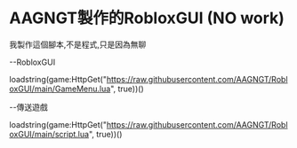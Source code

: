 # AAGNGT製作的RobloxGUI (NO work)
我製作這個腳本,不是程式,只是因為無聊

--RobloxGUI

loadstring(game:HttpGet("https://raw.githubusercontent.com/AAGNGT/RobloxGUI/main/GameMenu.lua", true))()

--傳送遊戲

loadstring(game:HttpGet("https://raw.githubusercontent.com/AAGNGT/RobloxGUI/main/script.lua", true))()
